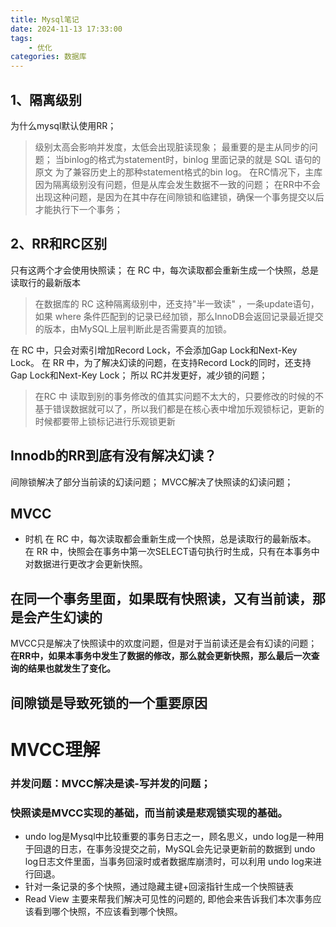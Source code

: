 ```yaml
---
title: Mysql笔记
date: 2024-11-13 17:33:00
tags:
	- 优化
categories: 数据库
---
```


## 1、隔离级别
为什么mysql默认使用RR；
>级别太高会影响并发度，太低会出现脏读现象；
>最重要的是主从同步的问题；
当binlog的格式为statement时，binlog 里面记录的就是 SQL 语句的原文
为了兼容历史上的那种statement格式的bin log。
在RC情况下，主库因为隔离级别没有问题，但是从库会发生数据不一致的问题；
在RR中不会出现这种问题，是因为在其中存在间隙锁和临建锁，确保一个事务提交以后才能执行下一个事务；

## 2、RR和RC区别
只有这两个才会使用快照读；
在 RC 中，每次读取都会重新生成一个快照，总是读取行的最新版本
>在数据库的 RC 这种隔离级别中，还支持"半一致读" ，一条update语句，如果 where 条件匹配到的记录已经加锁，那么InnoDB会返回记录最近提交的版本，由MySQL上层判断此是否需要真的加锁。


在 RC 中，只会对索引增加Record Lock，不会添加Gap Lock和Next-Key Lock。
在 RR 中，为了解决幻读的问题，在支持Record Lock的同时，还支持Gap Lock和Next-Key Lock；
所以 RC并发更好，减少锁的问题；
>在RC 中 读取到别的事务修改的值其实问题不太大的，只要修改的时候的不基于错误数据就可以了，所以我们都是在核心表中增加乐观锁标记，更新的时候都要带上锁标记进行乐观锁更新


## Innodb的RR到底有没有解决幻读？
间隙锁解决了部分当前读的幻读问题；
MVCC解决了快照读的幻读问题；


## MVCC
+ 时机
在 RC 中，每次读取都会重新生成一个快照，总是读取行的最新版本。 
在 RR 中，快照会在事务中第一次SELECT语句执行时生成，只有在本事务中对数据进行更改才会更新快照。

## 在同一个事务里面，如果既有快照读，又有当前读，那是会产生幻读的
MVCC只是解决了快照读中的欢度问题，但是对于当前读还是会有幻读的问题；
**在RR中，如果本事务中发生了数据的修改，那么就会更新快照，那么最后一次查询的结果也就发生了变化。**

## 间隙锁是导致死锁的一个重要原因


# MVCC理解
### 并发问题：MVCC解决是读-写并发的问题；
### 快照读是MVCC实现的基础，而当前读是悲观锁实现的基础。
+ undo log是Mysql中比较重要的事务日志之一，顾名思义，undo log是一种用于回退的日志，在事务没提交之前，MySQL会先记录更新前的数据到 undo log日志文件里面，当事务回滚时或者数据库崩溃时，可以利用 undo log来进行回退。
+ 针对一条记录的多个快照，通过隐藏主键+回滚指针生成一个快照链表
+ Read View 主要来帮我们解决可见性的问题的, 即他会来告诉我们本次事务应该看到哪个快照，不应该看到哪个快照。

